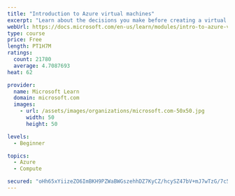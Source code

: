 ```yaml
---
title: "Introduction to Azure virtual machines"
excerpt: "Learn about the decisions you make before creating a virtual machine, the options to create and manage the VM, and the extensions and services you use to manage your VM."
webUrl: https://docs.microsoft.com/en-us/learn/modules/intro-to-azure-virtual-machines/
type: course
price: Free
length: PT1H7M
ratings:
  count: 21780
  average: 4.7087693
heat: 62

provider:
  name: Microsoft Learn
  domain: microsoft.com
  images:
    - url: /assets/images/organizations/microsoft.com-50x50.jpg
      width: 50
      height: 50

levels:
  - Beginner

topics:
  - Azure
  - Compute

secured: "oHh65xYiizeZO6ImBKH9PZWaBWGszehhDZ7KyCZ/hcySZ47bV+mJ7wTzG/7c5JeenEwfmbxGIJgoswg0rzGBOtq+Ni9tl2nU2Ea++Zjvj2H73e286qrn8bXQtkS8CwHW0BR58FE6nrR+NL2eoJKIazfvCIGsgDTruHaoHdIwCubtLLgORdzfNpEzuctBlbSFUw+0YsV674TWFEsLqtNVw7jwI8KvUBo28uxPLD/hzqxZLsjuvND/BUzN+lh1GLOYCp6Pj6vZOh2xhgJt5+yMUo8+mqOo6dOvjx/fDFcan7J/A49ItGSMOLp2HaS+RoxzvySHA/kcP4/sSUiIuFuGa+XIisfM2Widgo/b0utco8ecrRrsWizqhO2GQLf4bUTaNvRa/Ef76Bcjr2DvN+QBvY5d9edi1AN0v9Yf93/r8wjNV1QyIwcjnsXcFd4keEvA;hZScyAuRK/x/L54rhmGYiQ=="
---
```


